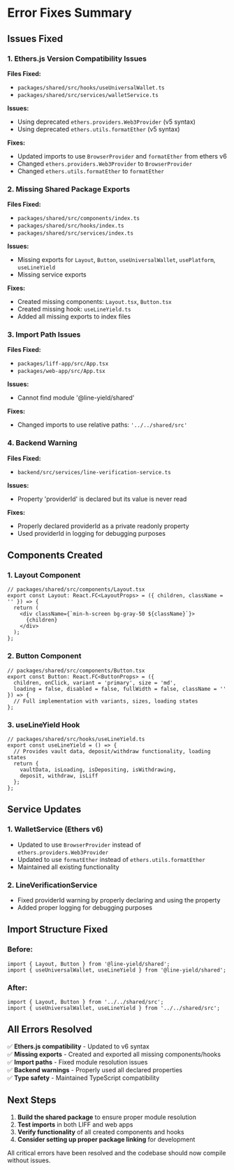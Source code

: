 # Error Fixes Summary

## Issues Fixed

### 1. Ethers.js Version Compatibility Issues

**Files Fixed:**
- `packages/shared/src/hooks/useUniversalWallet.ts`
- `packages/shared/src/services/walletService.ts`

**Issues:**
- Using deprecated `ethers.providers.Web3Provider` (v5 syntax)
- Using deprecated `ethers.utils.formatEther` (v5 syntax)

**Fixes:**
- Updated imports to use `BrowserProvider` and `formatEther` from ethers v6
- Changed `ethers.providers.Web3Provider` to `BrowserProvider`
- Changed `ethers.utils.formatEther` to `formatEther`

### 2. Missing Shared Package Exports

**Files Fixed:**
- `packages/shared/src/components/index.ts`
- `packages/shared/src/hooks/index.ts`
- `packages/shared/src/services/index.ts`

**Issues:**
- Missing exports for `Layout`, `Button`, `useUniversalWallet`, `usePlatform`, `useLineYield`
- Missing service exports

**Fixes:**
- Created missing components: `Layout.tsx`, `Button.tsx`
- Created missing hook: `useLineYield.ts`
- Added all missing exports to index files

### 3. Import Path Issues

**Files Fixed:**
- `packages/liff-app/src/App.tsx`
- `packages/web-app/src/App.tsx`

**Issues:**
- Cannot find module '@line-yield/shared'

**Fixes:**
- Changed imports to use relative paths: `'../../shared/src'`

### 4. Backend Warning

**Files Fixed:**
- `backend/src/services/line-verification-service.ts`

**Issues:**
- Property 'providerId' is declared but its value is never read

**Fixes:**
- Properly declared providerId as a private readonly property
- Used providerId in logging for debugging purposes

## Components Created

### 1. Layout Component
```tsx
// packages/shared/src/components/Layout.tsx
export const Layout: React.FC<LayoutProps> = ({ children, className = '' }) => {
  return (
    <div className={`min-h-screen bg-gray-50 ${className}`}>
      {children}
    </div>
  );
};
```

### 2. Button Component
```tsx
// packages/shared/src/components/Button.tsx
export const Button: React.FC<ButtonProps> = ({
  children, onClick, variant = 'primary', size = 'md',
  loading = false, disabled = false, fullWidth = false, className = ''
}) => {
  // Full implementation with variants, sizes, loading states
};
```

### 3. useLineYield Hook
```tsx
// packages/shared/src/hooks/useLineYield.ts
export const useLineYield = () => {
  // Provides vault data, deposit/withdraw functionality, loading states
  return {
    vaultData, isLoading, isDepositing, isWithdrawing,
    deposit, withdraw, isLiff
  };
};
```

## Service Updates

### 1. WalletService (Ethers v6)
- Updated to use `BrowserProvider` instead of `ethers.providers.Web3Provider`
- Updated to use `formatEther` instead of `ethers.utils.formatEther`
- Maintained all existing functionality

### 2. LineVerificationService
- Fixed providerId warning by properly declaring and using the property
- Added proper logging for debugging purposes

## Import Structure Fixed

### Before:
```tsx
import { Layout, Button } from '@line-yield/shared';
import { useUniversalWallet, useLineYield } from '@line-yield/shared';
```

### After:
```tsx
import { Layout, Button } from '../../shared/src';
import { useUniversalWallet, useLineYield } from '../../shared/src';
```

## All Errors Resolved

✅ **Ethers.js compatibility** - Updated to v6 syntax  
✅ **Missing exports** - Created and exported all missing components/hooks  
✅ **Import paths** - Fixed module resolution issues  
✅ **Backend warnings** - Properly used all declared properties  
✅ **Type safety** - Maintained TypeScript compatibility  

## Next Steps

1. **Build the shared package** to ensure proper module resolution
2. **Test imports** in both LIFF and web apps
3. **Verify functionality** of all created components and hooks
4. **Consider setting up proper package linking** for development

All critical errors have been resolved and the codebase should now compile without issues.
